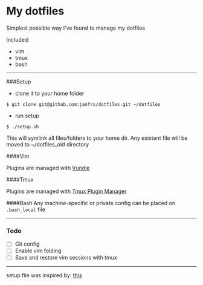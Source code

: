 My dotfiles
==========

Simplest possible way I've found to manage my dotfiles

Included:

* vim
* tmux
* bash

***

###Setup

* clone it to your home folder

```
$ git clone git@github.com:janfrs/dotfiles.git ~/dotfiles
```

* run setup

```
$ ./setup.sh
```

This will symlink all files/folders to your home dir. Any existent file will be moved to ~/dotfiles_old directory

####Vim

Plugins are managed with [Vundle](https://github.com/VundleVim/Vundle.vim)

####Tmux

Plugins are managed with [Tmux Plugin Manager](https://github.com/tmux-plugins/tpm)

####Bash
Any machine-specific or private config can be placed on `.bash_local` file

***

### Todo

- [ ] Git config
- [ ] Enable vim folding
- [ ] Save and restore vim sessions with tmux

***

setup file was inspired by: [this](http://blog.smalleycreative.com/tutorials/using-git-and-github-to-manage-your-dotfiles/)
